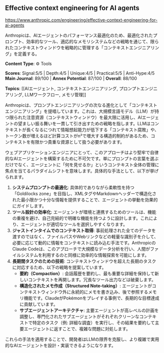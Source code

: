 ## Effective context engineering for AI agents

https://www.anthropic.com/engineering/effective-context-engineering-for-ai-agents

Anthropicは、AIエージェントのパフォーマンス最適化のため、最適化されたプロンプト、効率的なツール、適応的なメモリシステムなどの戦略を通じて、限られたコンテキストウィンドウを戦略的に管理する「コンテキストエンジニアリング」を定義する。

**Content Type**: ⚙️ Tools

**Scores**: Signal:5/5 | Depth:4/5 | Unique:4/5 | Practical:5/5 | Anti-Hype:4/5
**Main Journal**: 89/100 | **Annex Potential**: 87/100 | **Overall**: 88/100

**Topics**: [[AIエージェント, コンテキストエンジニアリング, プロンプトエンジニアリング, LLMワークフロー, メモリ管理]]

Anthropicは、プロンプトエンジニアリングの次なる進化として「コンテキストエンジニアリング」を提唱しています。これは、大規模言語モデル（LLM）が持つ限られた注意資源（コンテキストウィンドウ）を最大限に活用し、AIエージェントの望ましい振る舞いを一貫して引き出すための戦略を指します。LLMはコンテキストが長くなるにつれて情報想起能力が低下する「コンテキスト腐敗」や、トークン数が増えるほど計算コストがn²で増大する構造的制約があるため、コンテキストを有限かつ貴重な資源として扱う必要があります。

ウェブアプリケーションエンジニアにとって、このアプローチはより堅牢で自律的なAIエージェントを構築するために不可欠です。単にプロンプトの言葉を選ぶだけでなく、エージェントに「何を見せるか」というコンテキスト全体の管理に焦点を当てるパラダイムシフトを意味します。具体的な手法として、以下が挙げられます。

1.  **システムプロンプトの最適化**: 具体的でありながら柔軟性を持つ「Goldilocks zone」を目指し、XMLタグやMarkdownヘッダーで構造化された最小限かつ十分な情報を提供することで、エージェントの挙動を効果的にガイドします。
2.  **ツール設計の効率化**: エージェントが環境と連携するためのツールは、機能の重複を避け、自己完結的で明確な機能を持つように設計します。これにより、エージェントが適切なツールを選択しやすくなります。
3.  **ジャストインタイムでのコンテキスト取得**: 事前処理された全てのデータを渡すのではなく、ファイルパスやWebリンクなどの軽量な識別子を介して、必要に応じて動的に情報をコンテキストに読み込む手法です。AnthropicのClaude Codeは、このアプローチで大規模なデータ分析を行い、人間がファイルシステムを利用するのと同様に効率的な情報探索を可能にします。
4.  **長期間タスクのための技術**: コンテキストウィンドウを超えた長期のタスクに対応するため、以下の戦略を提案しています。
    *   **要約（Compaction）**: 会話履歴を要約し、最も重要な詳細を保持して新しいコンテキストを再開します。冗長なツール出力などは破棄します。
    *   **構造化されたメモ作成（Structured Note-taking）**: エージェントがコンテキストウィンドウ外に永続的にメモを書き込み、後で参照するメモリ機能です。ClaudeがPokémonをプレイする事例で、長期的な目標達成に貢献しています。
    *   **サブエージェントアーキテクチャ**: 主要エージェントが高レベルの計画を調整し、専門化されたサブエージェントがそれぞれクリーンなコンテキストで特定のタスク（例: 詳細な調査）を実行し、その結果を要約して主要エージェントに返すことで、複雑な問題に対処します。

これらの手法を適用することで、開発者はLLMの限界を克服し、より複雑で実用的なAIエージェントを設計・実装できるようになります。